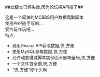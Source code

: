 ##此脚本已经失效,因为论坛把API操了##

这是一个简单的MCBBS用户数据爬取脚本  
使用PHP随手写的…  
爱咋玩咋玩吧…  
特点:  
- 调用Discuz API获取数据,快,方便
- 使用MySQL存取数据,快,方便
- 允许动态增减脚本实例而不影响全局,快,方便
- 一个文件包全部,快,方便
- "快,方便"你个头啊
